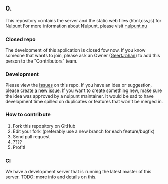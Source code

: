 ## 0.
This repository contains the server and the static web files (html,css,js) for Nulpunt
For more information about Nulpunt, please visit [nulpunt.nu](http://nulpunt.nu)

### Closed repo
The development of this application is closed fow now. If you know someone that wants to join, please ask an Owner ([GeertJohan](mailto:gjr19912@gmail.com)) to add this person to the "Contributors" team.

### Development
Please view the [issues](https://github.com/nulpunt/nulpunt/issues?state=open) on this repo. If you have an idea or suggestion, please [create a new issue](https://github.com/nulpunt/nulpunt/issues/new).
If you want to create something new, make sure the idea was approved by a nulpunt maintainer. It would be sad to have development time spilled on duplicates or features that won't be merged in.

### How to contribute
1) Fork this repository on GitHub  
2) Edit your fork (preferably use a new branch for each feature/bugfix)
3) Send pull request
4) ????
5) Profit!

### CI
We have a development server that is running the latest master of this server.
TODO: more info and details on this.